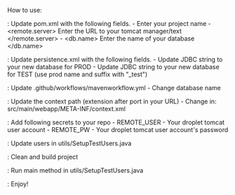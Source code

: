 How to use:

: Update pom.xml with the following fields.
    - <name> Enter your project name </name>
    - <remote.server> Enter the URL to your tomcat manager/text </remote.server>
    - <db.name> Enter the name of your database </db.name>

: Update persistence.xml with the following fields.
    - Update JDBC string to your new database for PROD
    - Update JDBC string to your new database for TEST (use prod name and suffix with "_test")

: Update .github/workflows/mavenworkflow.yml
    - Change database name

: Update the context path (extension after port in your URL)
    - Change in: src/main/webapp/META-INF/context.xml

: Add following secrets to your repo
    - REMOTE_USER - Your droplet tomcat user account
    - REMOTE_PW - Your droplet tomcat user account's password

: Update users in utils/SetupTestUsers.java

: Clean and build project

: Run main method in utils/SetupTestUsers.java

: Enjoy!